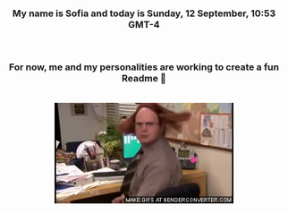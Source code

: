


<div align="center">
<h3 >My name is Sofia and today is Sunday, 12 September, 10:53 GMT-4</h3><br>
<h3 >For now, me and my personalities are working to create a fun Readme 👋
</h3><br>
<img src='img/dwight.gif' alt='working...'/>
</div>
